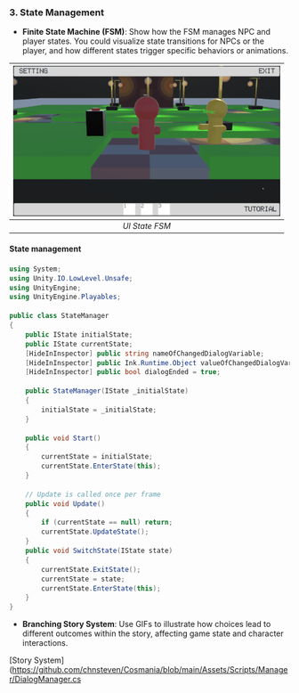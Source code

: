 ### 3. State Management

- **Finite State Machine (FSM)**: Show how the FSM manages NPC and player states. You could visualize state transitions for NPCs or the player, and how different states trigger specific behaviors or animations.

| ![GIF UI State Change](./ui/ui%20state%20change.gif) |
| :--------------------------------------------------: |
|                    _UI State FSM_                    |

#### State management

```csharp
using System;
using Unity.IO.LowLevel.Unsafe;
using UnityEngine;
using UnityEngine.Playables;

public class StateManager
{
    public IState initialState;
    public IState currentState;
    [HideInInspector] public string nameOfChangedDialogVariable;
    [HideInInspector] public Ink.Runtime.Object valueOfChangedDialogVariable;
    [HideInInspector] public bool dialogEnded = true;

    public StateManager(IState _initialState)
    {
        initialState = _initialState;
    }

    public void Start()
    {
        currentState = initialState;
        currentState.EnterState(this);
    }

    // Update is called once per frame
    public void Update()
    {
        if (currentState == null) return;
        currentState.UpdateState();
    }
    public void SwitchState(IState state)
    {
        currentState.ExitState();
        currentState = state;
        currentState.EnterState(this);
    }
}
```

- **Branching Story System**: Use GIFs to illustrate how choices lead to different outcomes within the story, affecting game state and character interactions.

[Story System](https://github.com/chnsteven/Cosmania/blob/main/Assets/Scripts/Manager/DialogManager.cs
